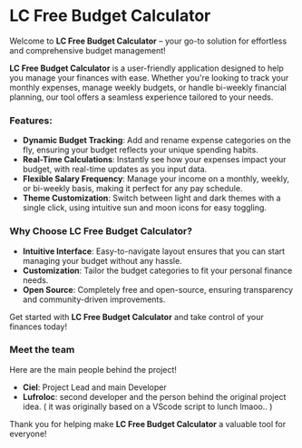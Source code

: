 # LC Free Budget Calculator

Welcome to **LC Free Budget Calculator** – your go-to solution for effortless and comprehensive budget management! 

**LC Free Budget Calculator** is a user-friendly application designed to help you manage your finances with ease. Whether you're looking to track your monthly expenses, manage weekly budgets, or handle bi-weekly financial planning, our tool offers a seamless experience tailored to your needs.

### Features:
- **Dynamic Budget Tracking**: Add and rename expense categories on the fly, ensuring your budget reflects your unique spending habits.
- **Real-Time Calculations**: Instantly see how your expenses impact your budget, with real-time updates as you input data.
- **Flexible Salary Frequency**: Manage your income on a monthly, weekly, or bi-weekly basis, making it perfect for any pay schedule.
- **Theme Customization**: Switch between light and dark themes with a single click, using intuitive sun and moon icons for easy toggling.

### Why Choose LC Free Budget Calculator?
- **Intuitive Interface**: Easy-to-navigate layout ensures that you can start managing your budget without any hassle.
- **Customization**: Tailor the budget categories to fit your personal finance needs.
- **Open Source**: Completely free and open-source, ensuring transparency and community-driven improvements.

Get started with **LC Free Budget Calculator** and take control of your finances today!

### Meet the team
Here are the main people behind the project! 

- **Ciel**: Project Lead and main Developer
- **Lufroloc**: second developer and the person behind the original project idea. ( it was originally based on a VScode script to lunch lmaoo.. )

Thank you for helping make **LC Free Budget Calculator** a valuable tool for everyone!
